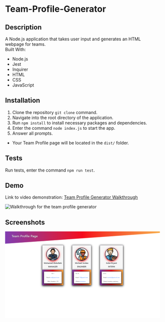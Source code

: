 # Team-Profile-Generator

## Description
A Node.js application that takes user input and generates an HTML webpage for teams. <br />
Built With:
* Node.js
* Jest
* Inquirer
* HTML
* CSS 
* JavaScript

## Installation
1. Clone the repository `git clone` command.
2. Navigate into the root directory of the application.
3. Run `npm install` to install necessary packages and dependencies.
4. Enter the command `node index.js` to start the app. 
5. Answer all prompts.
* Your Team Profile page will be located in the `dist/` folder.

## Tests
Run tests, enter the command `npm run test`.

## Demo
Link to video demonstration: [Team Profile Generator Walkthrough](https://drive.google.com/file/d/1F47zAiPbCzP_u3aoI3VGJxJccyWkMbvB/view)

![Walkthrough for the team profile generator](media/team-profile-generator.gif)

## Screenshots

![snapshot](media/profile-snapshot.png)